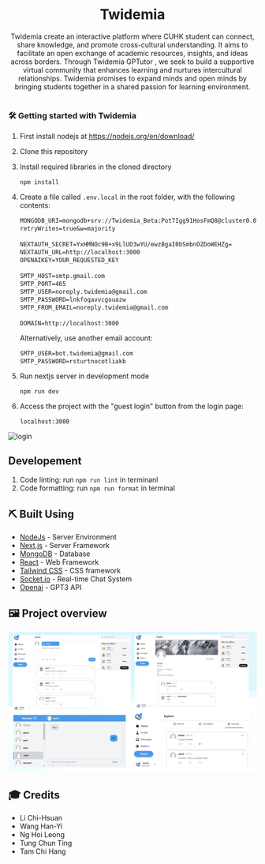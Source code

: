 <h1 align="center">Twidemia</h1>
<p align="center">
Twidemia create an interactive platform where CUHK student can connect, share knowledge, and promote cross-cultural understanding.
It aims to facilitate an open exchange of academic resources, insights, and ideas across borders.
Through Twidemia GPTutor , we seek to build a supportive virtual community that enhances learning and nurtures intercultural relationships. Twidemia promises to expand minds and open minds by bringing students together in a shared passion for learning environment.
    <br> 
</p>
<h1></h1>
<h3>🛠&nbsp;Getting started with Twidemia</h3>

1. First install nodejs at https://nodejs.org/en/download/
1. Clone this repository
1. Install required libraries in the cloned directory
    ```
    npm install
    ```

1. Create a file called `.env.local` in the root folder, with the following contents:
    ```
    MONGODB_URI=mongodb+srv://Twidemia_Beta:Pot7Igg91HosFmQ8@cluster0.0zq4ijz.mongodb.net/Twidemia_Beta?retryWrites=true&w=majority

    NEXTAUTH_SECRET=YxHMNOc9B+x9LlUD3wYU/ewzBgaI0bSmbnOZDoWEHZg=
    NEXTAUTH_URL=http://localhost:3000
    OPENAIKEY=YOUR_REQUESTED_KEY
    
    SMTP_HOST=smtp.gmail.com
    SMTP_PORT=465
    SMTP_USER=noreply.twidemia@gmail.com
    SMTP_PASSWORD=lnkfoqavvcgouazw
    SMTP_FROM_EMAIL=noreply.twidemia@gmail.com

    DOMAIN=http://localhost:3000

    ```
    
    Alternatively, use another email account:
    ```
    SMTP_USER=bot.twidemia@gmail.com
    SMTP_PASSWORD=rsturtnocotliakb
    ```

1. Run nextjs server in development mode
    ```
    npm run dev
    ```

1. Access the project with the "guest login" button from the login page:
    ```
    localhost:3000
    ```
![login](https://github.com/Saiph1/Twidemia-xt/assets/75319087/787aae64-551d-4f17-afcb-cd5d4eee887a)

## Developement
1. Code linting: run `npm run lint` in terminanl
1. Code formatting: run `npm run format` in terminal

## ⛏️ Built Using <a name = "built_using"></a>

- [NodeJs](https://nodejs.org/en/) - Server Environment
- [Next.js](https://nextjs.org/) - Server Framework
- [MongoDB](https://www.mongodb.com/) - Database
- [React](https://reactjs.org/) - Web Framework
- [Tailwind CSS](https://tailwindcss.com/) - CSS framework
- [Socket.io](https://socket.io/) - Real-time Chat System
- [Openai](https://openai.com/blog/openai-api) - GPT3 API


## :framed_picture: Project overview <a name = "overview"></a>

![Alt Text](public/overview.jpeg)

## 🎓 Credits <a name = "authors"></a>
- Li Chi-Hsuan 
- Wang Han-Yi 
- Ng Hoi Leong 
- Tung Chun Ting 
- Tam Chi Hang 

